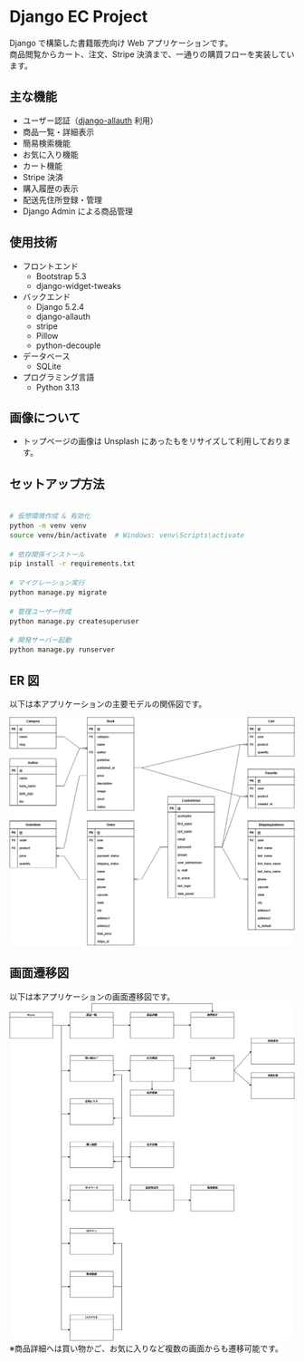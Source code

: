 # Django EC Project

Django で構築した書籍販売向け Web アプリケーションです。  
商品閲覧からカート、注文、Stripe 決済まで、一通りの購買フローを実装しています。

## 主な機能

- ユーザー認証（[django-allauth](https://django-allauth.readthedocs.io/en/latest/) 利用）
- 商品一覧・詳細表示
- 簡易検索機能
- お気に入り機能
- カート機能
- Stripe 決済
- 購入履歴の表示
- 配送先住所登録・管理
- Django Admin による商品管理

## 使用技術

- フロントエンド
  - Bootstrap 5.3
  - django-widget-tweaks
- バックエンド
  - Django 5.2.4
  - django-allauth
  - stripe
  - Pillow
  - python-decouple
- データベース
  - SQLite
- プログラミング言語
  - Python 3.13

## 画像について

- トップページの画像は Unsplash にあったもをリサイズして利用しております。

## セットアップ方法

```bash

# 仮想環境作成 & 有効化
python -m venv venv
source venv/bin/activate  # Windows: venv\Scripts\activate

# 依存関係インストール
pip install -r requirements.txt

# マイグレーション実行
python manage.py migrate

# 管理ユーザー作成
python manage.py createsuperuser

# 開発サーバー起動
python manage.py runserver
```

## ER 図

以下は本アプリケーションの主要モデルの関係図です。

![ER Diagram](docs/ER.png)

## 画面遷移図

以下は本アプリケーションの画面遷移図です。
![Screen Transition Diagram](docs/screen_transition.png)  
※商品詳細へは買い物かご、お気に入りなど複数の画面からも遷移可能です。
